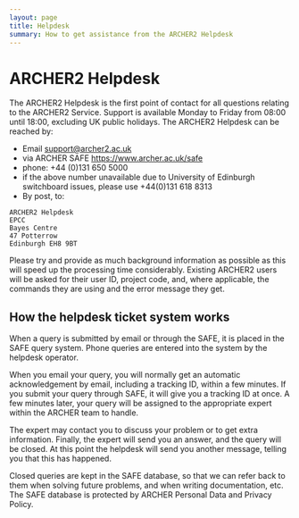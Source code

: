 ```yaml
---
layout: page
title: Helpdesk
summary: How to get assistance from the ARCHER2 Helpdesk
---
```


# ARCHER2 Helpdesk

The ARCHER2 Helpdesk is the first point of contact for all questions relating to the ARCHER2 Service. Support is available Monday to Friday from 08:00 until 18:00, excluding UK public holidays. The ARCHER2 Helpdesk can be reached by:

- Email support@archer2.ac.uk
- via ARCHER SAFE https://www.archer.ac.uk/safe
- phone: +44 (0)131 650 5000
- if the above number unavailable due to University of Edinburgh switchboard issues, please use +44(0)131 618 8313
- By post, to:

```
ARCHER2 Helpdesk
EPCC
Bayes Centre
47 Potterrow
Edinburgh EH8 9BT
```

Please try and provide as much background information as possible as this will speed up the processing time considerably. Existing ARCHER2 users will be asked for their user ID, project code, and, where applicable, the commands they are using and the error message they get.

## How the helpdesk ticket system works

When a query is submitted by email or through the SAFE, it is placed in the SAFE query system. Phone queries are entered into the system by the helpdesk operator.

When you email your query, you will normally get an automatic acknowledgement by email, including a tracking ID, within a few minutes. If you submit your query through SAFE, it will give you a tracking ID at once. A few minutes later, your query will be assigned to the appropriate expert within the ARCHER team to handle.

The expert may contact you to discuss your problem or to get extra information. Finally, the expert will send you an answer, and the query will be closed. At this point the helpdesk will send you another message, telling you that this has happened.

Closed queries are kept in the SAFE database, so that we can refer back to them when solving future problems, and when writing documentation, etc. The SAFE database is protected by ARCHER Personal Data and Privacy Policy. 